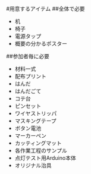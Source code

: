 #用意するアイテム
##全体で必要
- 机
- 椅子
- 電源タップ
- 概要の分かるポスター

##参加者毎に必要
- 材料一式
- 配布プリント
- はんだ
- はんだごて
- コテ台
- ピンセット
- ワイヤストリッパ
- マスキングテープ
- ボタン電池
- マーカーペン
- カッティングマット
- 各作業工程のサンプル
- 点灯テスト用Arduino本体
- オリジナル治具
